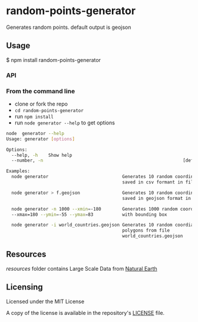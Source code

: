 # random-points-generator

Generates random points. default output is geojson

## Usage

  $ npm install random-points-generator


### API



### From the command line
- clone or fork the repo
- `cd random-points-generator`
- run `npm install`
- run `node generator --help` to get options

```bash
node  generator --help
Usage: generator [options]

Options:
  --help, -h    Show help                                              [boolean]
  --number, -n                                                     [default: 10]

Examples:
  node generator                            Generates 10 random coordinates,
                                            saved in csv formant in file `out`

  node generator > f.geojson                Generates 10 random coordinates,
                                            saved in geojson format in file `out`

  node generator -n 1000 --xmin=-180        Generates 1000 random coordinates
  --xmax=180 --ymin=-55 --ymax=83           with bounding box

  node generator -i world_countries.geojson Generates 10 random coordiantes within
                                            polygons from file
                                            world_countries.geojson
```

## Resources

_resources_ folder contains Large Scale Data from [Natural Earth](http://www.naturalearthdata.com/)


## Licensing
Licensed under the MIT License

A copy of the license is available in the repository's [LICENSE](LICENSE) file.
